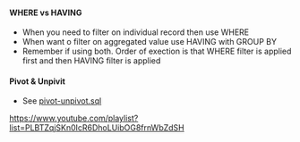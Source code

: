 #### WHERE vs HAVING
- When you need to filter on individual record then use WHERE
- When want o filter on aggregated value use HAVING with GROUP BY
- Remember if using both. Order of exection is that WHERE filter is applied first and then HAVING filter is applied

#### Pivot & Unpivit
- See [pivot-unpivot.sql](pivot-unpivot.sql)


https://www.youtube.com/playlist?list=PLBTZqjSKn0IcR6DhoLUibOG8frnWbZdSH 